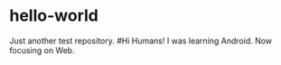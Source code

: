 # hello-world
Just another test repository.
#Hi Humans!
I was learning Android.
Now focusing on Web.
